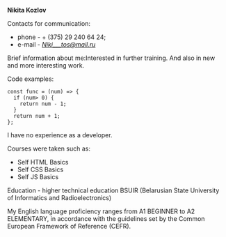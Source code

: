 
**Nikita Kozlov**

Contacts for communication:
+ phone - + (375) 29 240 64 24;
+ e-mail - *Niki___tos@mail.ru*

Brief information about me:Interested in further training. And also in new and more interesting work.

Code examples:
```
const func = (num) => {
  if (num> 0) {
    return num - 1;
  }
  return num + 1;
};
```

I have no experience as a developer.

Courses were taken such as:
+ Self HTML Basics
+ Self CSS Basics
+ Self JS Basics

Education - higher technical education BSUIR (Belarusian State University of Informatics and Radioelectronics)

My English language proficiency ranges from A1 BEGINNER to A2 ELEMENTARY, in accordance with the guidelines set by the Common European Framework of Reference (CEFR).
